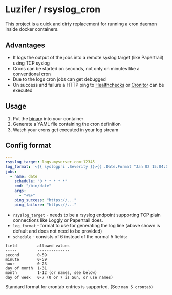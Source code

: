 # Luzifer / rsyslog\_cron

This project is a quick and dirty replacement for running a cron daemon inside docker containers.

## Advantages

- It logs the output of the jobs into a remote syslog target (like Papertrail) using TCP syslog
- Crons can be started on seconds, not only on minutes like a conventional cron
- Due to the logs cron jobs can get debugged
- On success and failure a HTTP ping to [Healthchecks](https://healthchecks.io/) or [Cronitor](https://cronitor.io/) can be executed

## Usage

1. Put the [binary](https://github.com/Luzifer/rsyslog_cron/releases/latest) into your container
2. Generate a YAML file containing the cron definition
3. Watch your crons get executed in your log stream

## Config format

```yaml
---
rsyslog_target: logs.myserver.com:12345
log_format: '<{{ syslogpri .Severity }}>{{ .Date.Format "Jan 02 15:04:05" }} {{ .Hostname }} {{ .JobName }}: {{ .Message }}'
jobs:
  - name: date
    schedule: "0 * * * * *"
    cmd: "/bin/date"
    args:
      - "+%+"
    ping_success: "https://..."
    ping_failure: "https://..."
```

- `rsyslog_target` - needs to be a rsyslog endpoint supporting TCP plain connections like Loggly or Papertrail does.
- `log_format` - format to use for generating the log line (above shown is default and does not need to be provided)
- `schedule` - consists of 6 instead of the normal 5 fields:

```
field         allowed values
-----         --------------
second        0-59
minute        0-59
hour          0-23
day of month  1-31
month         1-12 (or names, see below)
day of week   0-7 (0 or 7 is Sun, or use names)
```

Standard format for crontab entries is supported. (See `man 5 crontab`)
